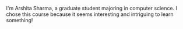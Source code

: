I'm Arshita Sharma, a graduate student majoring in computer science. I chose this course because it seems interesting and intriguing to learn something!
